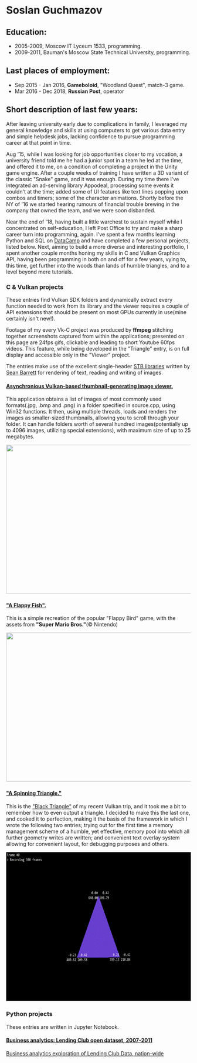 # Soslan Guchmazov

## Education:
- 2005-2009, Moscow IT Lyceum 1533, programming.
- 2009-2011, Bauman's Moscow State Technical University, programming.

## Last places of employment:
- Sep 2015 - Jan 2016, **Gameboloid**, "Woodland Quest", match-3 game.
- Mar 2016 - Dec 2018, **Russian Post**, operator

## Short description of last few years:
   After leaving university early due to complications in family, I leveraged my general knowledge and skills
at using computers to get various data entry and simple helpdesk jobs, lacking confidence to pursue
programming career at that point in time.

   Aug '15, while I was looking for job opportunities closer to my vocation, a university friend told me
he had a junior spot in a team he led at the time, and offered it to me, on a condition of completing a project
in the Unity game engine.
   After a couple weeks of training I have written a 3D variant of the classic "Snake" game, and it was enough.
   During my time there I've integrated an ad-serving library Appodeal, processing some events it couldn't
at the time; added some of UI features like text lines popping upon combos and timers; some of the
character animations.
   Shortly before the NY of '16 we started hearing rumours of financial trouble brewing in the company that
owned the team, and we were soon disbanded.
 
   Near the end of '18, having built a little warchest to sustain myself while I concentrated on self-education,
I left Post Office to try and make a sharp career turn into programming, again. I've spent a few months learning
Python and SQL on [DataCamp](https://www.datacamp.com/profile/soslangm) and have completed a few personal
projects, listed below.
   Next, aiming to build a more diverse and interesting portfolio, I spent another couple months honing my
skills in C and Vulkan Graphics API, having been programming in both on and off for a few years, vying to,
this time, get further into the woods than lands of humble triangles, and to a level beyond mere tutorials.



### C & Vulkan projects
   These entries find Vulkan SDK folders and dynamically extract every function needed to work from its library and
the viewer requires a couple of API extensions that should be present on most GPUs currently in use(mine certainly isn't new!).

   Footage of my every Vk-C project was produced by **ffmpeg** stitching together screenshots captured from
within the applications; presented on this page are 24fps gifs, clickable and leading to short Youtube 60fps videos.
   This feature, while being developed in the "Triangle" entry, is on full display 
and accessible only in the "Viewer" project.

   The entries make use of the excellent single-header [STB libraries](https://github.com/nothings/stb) written by [Sean Barrett](https://github.com/nothings/) for rendering of text, reading and writing of images.


#### [Asynchronious Vulkan-based thumbnail-generating image viewer.](https://github.com/SoslanGM/Vulkan_AsyncFolderImageViewer)
   This application obtains a list of images of most commonly used formats(.jpg, .bmp and .png) in a folder specified
in source.cpp, using Win32 functions. It then, using multiple threads, loads and renders the images as smaller-sized
thumbnails, allowing you to scroll through your folder.
   It can handle folders worth of several hundred images(potentially up to 4096 images, utilizing special extensions),
with maximum size of up to 25 megabytes.
<p align="center"><img width="720" height="405" src="viewer.gif" href="http://www.youtube.com/watch?v=mbWt26a79kY"></p>

#### ["A Flappy Fish".](https://github.com/SoslanGM/Vulkan_FlappyFish)
   This is a simple recreation of the popular "Flappy Bird" game, with the assets from **"Super Mario Bros."**(© Nintendo)
<p align="center"><img width="720" height="405" src="flappy.gif" href="http://www.youtube.com/watch?v=ibhGK0U_5wo"></p>

#### ["A Spinning Triangle."](https://github.com/SoslanGM/Vulkan_ASpinningTriangle)
   This is the ["Black Triangle"](http://rampantgames.com/blog/?p=7745) of my recent Vulkan trip, and it took me a bit
to remember how to even output a triangle. I decided to make this the last one, and cooked it to perfection, making it
the basis of the framework in which I wrote the following two entries; trying out for the first time a memory management
scheme of a humble, yet effective, memory pool into which all further geometry writes are written; and convenient text
overlay system allowing for convenient layout, for debugging purposes and others.
<p align="center"><img width="720" height="405" src="triangle.gif" href="http://www.youtube.com/watch?v=PqLHIgpM3sg"></p>



### Python projects
   These entries are written in Jupyter Notebook.
   
#### [Business analytics: Lending Club open dataset, 2007-2011](analytics.html)
<a href="analytics.html">Business analytics exploration of Lending Club Data, nation-wide</a>
